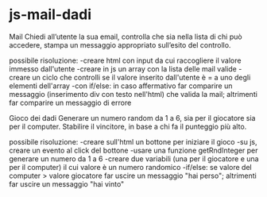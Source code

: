 # js-mail-dadi

Mail
Chiedi all’utente la sua email,
controlla che sia nella lista di chi può accedere,
stampa un messaggio appropriato sull’esito del controllo.

possibile risoluzione: 
-creare html con input da cui raccogliere il valore immesso dall'utente
-creare in js un array con la lista delle mail valide
-creare un ciclo che controlli se il valore inserito dall'utente è = a uno degli elementi dell'array
-con if/else:
in caso affermativo far comparire un messaggio (inserimento div con testo nell'html) che valida la mail;
altrimenti far comparire un messaggio di errore



Gioco dei dadi
Generare un numero random da 1 a 6, sia per il giocatore sia per il computer.
Stabilire il vincitore, in base a chi fa il punteggio più alto.

possibile risoluzione:
-creare sull'html un bottone per iniziare il gioco
-su js, creare un evento al click del bottone
-usare una funzione getRndInteger per generare un numero da 1 a 6
-creare due variabili (una per il giocatore e una per il computer) il cui valore è un numero randomico
-if/else: 
se valore del computer > valore giocatore far uscire un messaggio "hai perso";
altrimenti far uscire un messaggio "hai vinto"